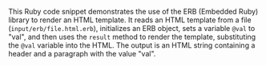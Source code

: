 This Ruby code snippet demonstrates the use of the ERB (Embedded Ruby) library to render an HTML template. It reads an HTML template from a file (`input/erb/file.html.erb`), initializes an ERB object, sets a variable `@val` to "val", and then uses the `result` method to render the template, substituting the `@val` variable into the HTML. The output is an HTML string containing a header and a paragraph with the value "val".